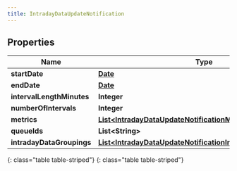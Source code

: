 ```yaml
---
title: IntradayDataUpdateNotification
---
```


## Properties

| Name | Type | Description | Notes |
| ------------ | ------------- | ------------- | ------------- |
| **startDate** | [**Date**](Date.html) |  |  [optional] |
| **endDate** | [**Date**](Date.html) |  |  [optional] |
| **intervalLengthMinutes** | **Integer** |  |  [optional] |
| **numberOfIntervals** | **Integer** |  |  [optional] |
| **metrics** | [**List&lt;IntradayDataUpdateNotificationMetrics&gt;**](IntradayDataUpdateNotificationMetrics.html) |  |  [optional] |
| **queueIds** | **List&lt;String&gt;** |  |  [optional] |
| **intradayDataGroupings** | [**List&lt;IntradayDataUpdateNotificationIntradayDataGroupings&gt;**](IntradayDataUpdateNotificationIntradayDataGroupings.html) |  |  [optional] |
{: class="table table-striped"}
{: class="table table-striped"}


